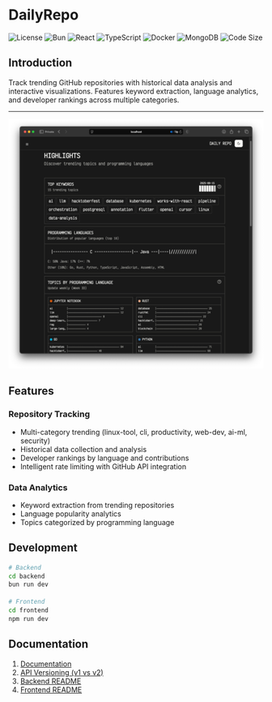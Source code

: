 # DailyRepo

![License](https://img.shields.io/github/license/tianpai/dailyRepo)
![Bun](https://img.shields.io/badge/Bun-1.2.17+-green?logo=Bun)
![React](https://img.shields.io/badge/React-19-blue?logo=react)
![TypeScript](https://img.shields.io/badge/TypeScript-5+-blue?logo=typescript)
![Docker](https://img.shields.io/badge/Docker-Ready-blue?logo=docker)
![MongoDB](https://img.shields.io/badge/MongoDB-Atlas-green?logo=mongodb)
![Code Size](https://img.shields.io/github/languages/code-size/tianpai/dailyRepo)

## Introduction

Track trending GitHub repositories with historical data analysis and interactive visualizations. Features keyword extraction, language analytics, and developer rankings across multiple categories.

---

![screenshot dark](docs/design/current-dark.png)

## Features

### Repository Tracking

- Multi-category trending (linux-tool, cli, productivity, web-dev, ai-ml, security)
- Historical data collection and analysis
- Developer rankings by language and contributions
- Intelligent rate limiting with GitHub API integration

### Data Analytics

- Keyword extraction from trending repositories
- Language popularity analytics
- Topics categorized by programming language

## Development

```bash
# Backend
cd backend
bun run dev

# Frontend
cd frontend
npm run dev
```

## Documentation

1. [Documentation](docs/)
2. [API Versioning (v1 vs v2)](docs/versioning.md)
3. [Backend README](backend/README.md)
4. [Frontend README](frontend/README.md)

